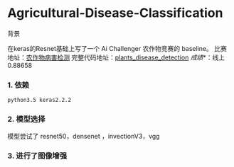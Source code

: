 # Agricultural-Disease-Classification
背景

在keras的Resnet基础上写了一个 Ai Challenger 农作物竞赛的 baseline。
比赛地址：[农作物病害检测](https://challenger.ai/competition/pdr2018)
完整代码地址：[plants_disease_detection](https://github.com/bochuanwu/Agricultural-Disease-Classification/)
*成绩**：线上 0.88658
### 1. 依赖

    python3.5 keras2.2.2
### 2. 模型选择

模型尝试了 resnet50，densenet ，invectionV3，vgg
### 3. 进行了图像增强
